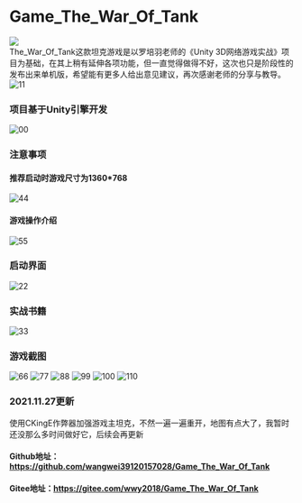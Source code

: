 # Game_The_War_Of_Tank
![](https://img.shields.io/badge/Game__The__War__Of__Tank-Unity3D-yellowgreen)<br>
The_War_Of_Tank这款坦克游戏是以罗培羽老师的《Unity 3D网络游戏实战》项目为基础，在其上稍有延伸各项功能，但一直觉得做得不好，这次也只是阶段性的发布出来单机版，希望能有更多人给出意见建议，再次感谢老师的分享与教导。
![11](https://user-images.githubusercontent.com/39434325/120064370-62ce8700-c09e-11eb-93cf-96c9617b800f.PNG)

### 项目基于Unity引擎开发
![00](https://user-images.githubusercontent.com/39434325/120064325-226f0900-c09e-11eb-87f9-1b54a84288a8.jpg)
### 注意事项
#### 推荐启动时游戏尺寸为1360*768
![44](https://user-images.githubusercontent.com/39434325/120064558-5dbe0780-c09f-11eb-8657-913b1b06579c.PNG)
#### 游戏操作介绍
![55](https://user-images.githubusercontent.com/39434325/120064575-729a9b00-c09f-11eb-9f37-37e8d141839a.PNG)
### 启动界面
![22](https://user-images.githubusercontent.com/39434325/120064392-75e15700-c09e-11eb-94c1-e7b205cbe152.PNG)
### 实战书籍
![33](https://user-images.githubusercontent.com/39434325/120064406-885b9080-c09e-11eb-851d-7ca8551816aa.jpg)
### 游戏截图
![66](https://user-images.githubusercontent.com/39434325/120072868-60812280-c0c8-11eb-9e49-e65af561aab6.PNG)
![77](https://user-images.githubusercontent.com/39434325/120072767-01bba900-c0c8-11eb-913d-c19c23d91763.PNG)
![88](https://user-images.githubusercontent.com/39434325/120072777-0a13e400-c0c8-11eb-892b-af96e676e43f.png)
![99](https://user-images.githubusercontent.com/39434325/120072781-0d0ed480-c0c8-11eb-8eca-fc795e5bb5f1.png)
![100](https://user-images.githubusercontent.com/39434325/120072784-0f712e80-c0c8-11eb-880d-7ea6a5e4bec2.png)
![110](https://user-images.githubusercontent.com/39434325/120072787-126c1f00-c0c8-11eb-99e1-ba5c9757fb46.png)
### 2021.11.27更新
使用CKingE作弊器加强游戏主坦克，不然一遍一遍重开，地图有点大了，我暂时还没那么多时间做好它，后续会再更新<br>
#### Github地址：https://github.com/wangwei39120157028/Game_The_War_Of_Tank<br>
#### Gitee地址：https://gitee.com/wwy2018/Game_The_War_Of_Tank
